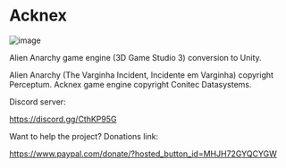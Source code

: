 # Acknex

![image](https://user-images.githubusercontent.com/12863984/231927991-b1590e47-61f5-4a88-a2c7-51ec3f489164.png)

Alien Anarchy game engine (3D Game Studio 3) conversion to Unity.

Alien Anarchy (The Varginha Incident, Incidente em Varginha) copyright Perceptum.
Acknex game engine copyright Conitec Datasystems.

Discord server:

https://discord.gg/CthKP95G

Want to help the project? Donations link:

https://www.paypal.com/donate/?hosted_button_id=MHJH72GYQCYGW
